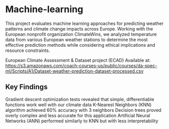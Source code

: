 # Machine-learning

This project evaluates machine learning approaches for predicting weather patterns and climate change impacts across Europe. Working with the European nonprofit organization ClimateWins, we analyzed temperature data from various European weather stations to determine the most effective prediction methods while considering ethical implications and resource constraints.

European Climate Assessment & Dataset project (ECAD)
Available at: https://s3.amazonaws.com/coach-courses-us/public/courses/da-spec-ml/Scripts/A1/Dataset-weather-prediction-dataset-processed.csv

## Key Findings
Gradient descent optimization tests revealed that simple, differentiable functions work well with our climate data
K-Nearest Neighbors (KNN) algorithm achieved 60% accuracy with 3 neighbors
Decision trees proved overly complex and less accurate for this application
Artificial Neural Networks (ANN) performed similarly to KNN but with less interpretability
